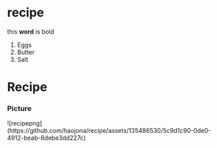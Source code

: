 # recipe
this **<b>word</b>** is bold
<ol>
  <li>Eggs</li>
  <li>Butter</li>
  <li>Salt</li>
</ol>
<h1>Recipe</h1>
<h3>Picture</h3>
![recipepng](https://github.com/haojona/recipe/assets/135486530/5c9d1c90-0de0-4912-beab-6debe3dd227c)
